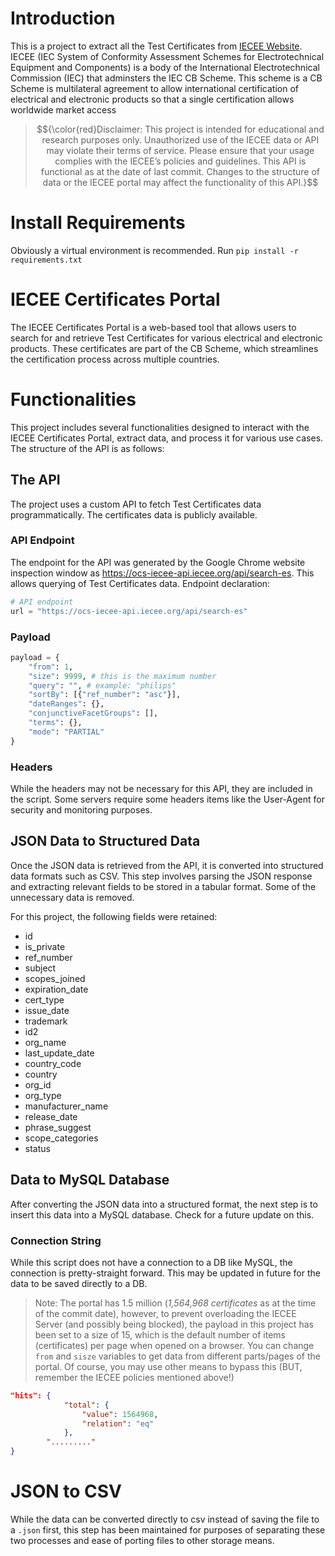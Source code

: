 # Introduction
This is a project to extract all the Test Certificates from [IECEE Website](https://certificates.iecee.org/#/search). IECEE (IEC System of Conformity Assessment Schemes for Electrotechnical Equipment and Components) is a body of the International Electrotechnical Commission (IEC) that adminsters the IEC CB Scheme. This scheme is a CB Scheme is multilateral agreement to allow international certification of electrical and electronic products so that a single certification allows worldwide market access

> $${\color{red}Disclaimer: This project is intended for educational and research purposes only. Unauthorized use of the IECEE data or API may violate their terms of service. Please ensure that your usage complies with the IECEE’s policies and guidelines. This API is functional as at the date of last commit. Changes to the structure of data or the IECEE portal may affect the functionality of this API.}$$

# Install Requirements
Obviously a virtual environment is recommended. 
Run `pip install -r requirements.txt` 

# IECEE Certificates Portal
The IECEE Certificates Portal is a web-based tool that allows users to search for and retrieve Test Certificates for various electrical and electronic products. These certificates are part of the CB Scheme, which streamlines the certification process across multiple countries.

# Functionalities
This project includes several functionalities designed to interact with the IECEE Certificates Portal, extract data, and process it for various use cases. The structure of the API is as follows:

## The API
The project uses a custom API to fetch Test Certificates data programmatically. The certificates data is publicly available. 

### API Endpoint
The endpoint for the API was generated by the Google Chrome website inspection window as <https://ocs-iecee-api.iecee.org/api/search-es>. 
This allows querying of Test Certificates data.
Endpoint declaration:
```python
# API endpoint
url = "https://ocs-iecee-api.iecee.org/api/search-es"

```

### Payload
```python 
payload = {
    "from": 1,
    "size": 9999, # this is the maximum number
    "query": "", # example: "philips"
    "sortBy": [{"ref_number": "asc"}],
    "dateRanges": {},
    "conjunctiveFacetGroups": [],
    "terms": {},
    "mode": "PARTIAL"
}
```

### Headers
While the headers may not be necessary for this API, they are included in the script. Some servers require some headers items like the User-Agent for security and monitoring purposes.

## JSON Data to Structured Data
Once the JSON data is retrieved from the API, it is converted into structured data formats such as CSV. This step involves parsing the JSON response and extracting relevant fields to be stored in a tabular format. Some of the unnecessary data is removed.

For this project, the following fields were retained:
- id
- is_private
- ref_number
- subject
- scopes_joined
- expiration_date
- cert_type
- issue_date
- trademark
- id2
- org_name
- last_update_date
- country_code
- country
- org_id
- org_type
- manufacturer_name
- release_date
- phrase_suggest
- scope_categories
- status

## Data to MySQL Database
After converting the JSON data into a structured format, the next step is to insert this data into a MySQL database. Check for a future update on this.

### Connection String
While this script does not have a connection to a DB like MySQL, the connection is pretty-straight forward. This may be updated in future for the data to be saved directly to a DB.

> Note: The portal has 1.5 million (*1,564,968 certificates* as at the time of the commit date), however, to prevent overloading the IECEE Server (and possibly being blocked), the payload in this project has been set to a size of 15, which is the default number of items (certificates) per page when opened on a browser. You can change `from` and `sisze` variables to get data from different parts/pages of the portal. Of course, you may use other means to bypass this (BUT, remember the IECEE policies mentioned above!)

```json
"hits": {
            "total": {
                "value": 1564968,
                "relation": "eq"
            },
        "........."
}
```

# JSON to CSV
While the data can be converted directly to csv instead of saving the file to a `.json` first, this step has been maintained for purposes of separating these two processes and ease of porting files to other storage means.
